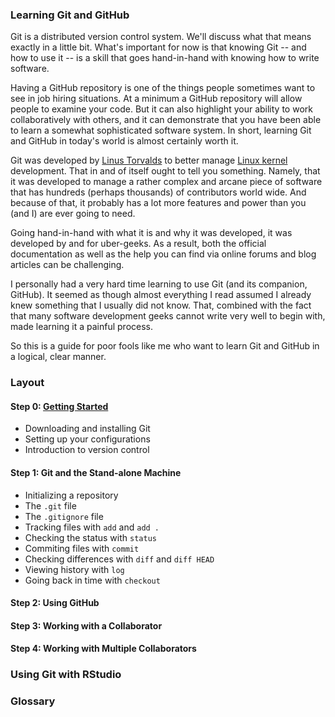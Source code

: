 ### Learning Git and GitHub

Git is a distributed version control system. We'll discuss what that means exactly in a little bit. What's important for now is that knowing Git -- and how to use it -- is a skill that goes hand-in-hand with knowing how to write software. 

Having a GitHub repository is one of the things people sometimes want to see in job hiring situations. At a minimum a GitHub repository will allow people to examine your code. But it can also highlight your ability to work collaboratively with others, and it can demonstrate that you have been able to learn a somewhat sophisticated software system. In short, learning Git and GitHub in today's world is almost certainly worth it.

Git was developed by [Linus Torvalds](https://en.wikipedia.org/wiki/Linus_Torvalds) to better manage [Linux kernel](https://en.wikipedia.org/wiki/Linux_kernel) development. That in and of itself ought to tell you something. Namely, that it was developed to manage a rather complex and arcane piece of software that has hundreds (perhaps thousands) of contributors world wide. And because of that, it probably has a lot more features and power than you (and I) are ever going to need.

Going hand-in-hand with what it is and why it was developed, it was developed by and for uber-geeks. As a result, both the official documentation as well as the help you can find via online forums and blog articles can be challenging.

I personally had a very hard time learning to use Git (and its companion, GitHub). It seemed as though almost everything I read assumed I already knew something that I usually did not know. That, combined with the fact that many software development geeks cannot write  very well to begin with, made learning it a painful process.

So this is a guide for poor fools like me who want to learn Git and GitHub in a logical, clear manner. 

### Layout

#### Step 0: [Getting Started](https://github.com/vmsmith/LearningGit/blob/master/0_Getting_Started.md)

* Downloading and installing Git
* Setting up your configurations
* Introduction to version control

#### Step 1: Git and the Stand-alone Machine

* Initializing a repository
* The `.git` file
* The `.gitignore` file
* Tracking files with `add` and `add .`
* Checking the status with `status`
* Commiting files with `commit`
* Checking differences with `diff` and `diff HEAD`
* Viewing history with `log`
* Going back in time with `checkout`

#### Step 2: Using GitHub



#### Step 3: Working with a Collaborator



#### Step 4: Working with Multiple Collaborators

### Using Git with RStudio

### Glossary
